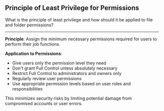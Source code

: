 ## Principle of Least Privilege for Permissions

What is the principle of least privilege and how should it be applied to file and folder permissions?

---

**Principle**: Assign the minimum necessary permissions required for users to perform their job functions.

**Application to Permissions**:
- Give users only the permission level they need
- Don't grant Full Control unless absolutely necessary
- Restrict Full Control to administrators and owners only
- Regularly review user permissions
- Use appropriate permission levels based on user roles and responsibilities

This minimizes security risks by limiting potential damage from compromised accounts or user errors.

